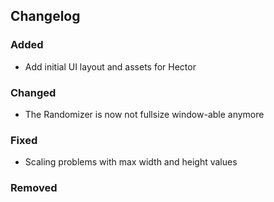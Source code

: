 ## Changelog

### Added

- Add initial UI layout and assets for Hector

### Changed

- The Randomizer is now not fullsize window-able anymore

### Fixed

- Scaling problems with max width and height values

### Removed


